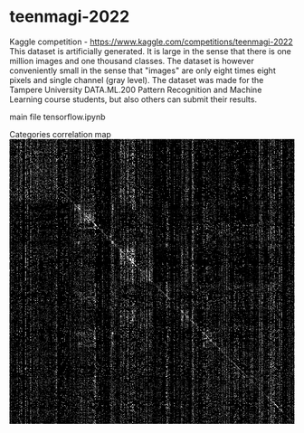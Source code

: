 # teenmagi-2022

Kaggle competition - https://www.kaggle.com/competitions/teenmagi-2022
This dataset is artificially generated. It is large in the sense that there is one million images and one thousand classes. The dataset is however conveniently small in the sense that "images" are only eight times eight pixels and single channel (gray level).
The dataset was made for the Tampere University DATA.ML.200 Pattern Recognition and Machine Learning course students, but also others can submit their results.


main file tensorflow.ipynb

Categories correlation map
![png](heatmaps/heatmap_1000_6.png)
